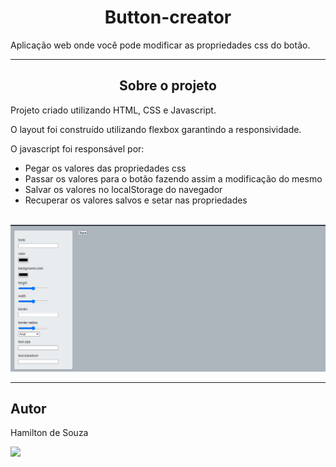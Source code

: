 <h1 align="center"> Button-creator </h1>

<p> Aplicação web onde você pode modificar as propriedades css
do botão. </p>

<hr>

<h2 align="center"> Sobre o projeto </h2>

<p>Projeto criado utilizando HTML, CSS e Javascript.</p>
<p> O layout foi construído utilizando flexbox garantindo a responsividade. </p>
<p> O javascript foi responsável por:
<ul>
<li>Pegar os valores das propriedades css</li>
<li>Passar os valores para o botão fazendo assim a modificação do mesmo</li>
<li>Salvar os valores no localStorage do navegador</li>
<li>Recuperar os valores salvos e setar nas propriedades </li>
</ul>
</p>
<br>
<img src="./github/demonstracao.gif" alt="demonstração da aplicação em funcionamento">

<hr>

<h2> Autor </h2>

<p> Hamilton de Souza </p>
<a href="https://www.linkedin.com/in/hamilton-junior-34451018a/" target="_blank"><img src="https://img.shields.io/badge/Linkedin-blue?style=for-the-badge&logo=Linkedin"></a>
